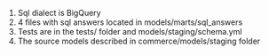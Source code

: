 1. Sql dialect is BigQuery
2. 4 files with sql answers located in models/marts/sql_answers
3. Tests are in the tests/ folder and models/staging/schema.yml
4. The source models described in commerce/models/staging folder

